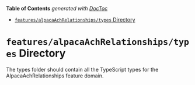 <!-- START doctoc generated TOC please keep comment here to allow auto update -->
<!-- DON'T EDIT THIS SECTION, INSTEAD RE-RUN doctoc TO UPDATE -->

**Table of Contents** _generated with [DocToc](https://github.com/thlorenz/doctoc)_

- [`features/alpacaAchRelationships/types` Directory](#featuresalpacaachrelationshipstypes-directory)

<!-- END doctoc generated TOC please keep comment here to allow auto update -->

# `features/alpacaAchRelationships/types` Directory

The types folder should contain all the TypeScript types for the AlpacaAchRelationships feature domain.
